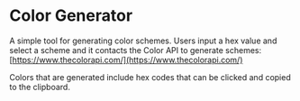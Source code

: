 # Color Generator

A simple tool for generating color schemes. Users input a hex value and select a scheme and it contacts the Color API to generate schemes:
[https://www.thecolorapi.com/](https://www.thecolorapi.com/)

Colors that are generated include hex codes that can be clicked and copied to the clipboard.